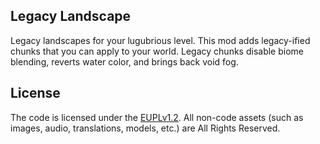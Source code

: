 ## Legacy Landscape
Legacy landscapes for your lugubrious level.
This mod adds legacy-ified chunks that you can apply to your world. Legacy chunks disable biome blending, reverts water color, and brings back void fog.

## License
The code is licensed under the [EUPLv1.2](https://joinup.ec.europa.eu/sites/default/files/custom-page/attachment/2020-03/EUPL-1.2%20EN.txt). All non-code assets (such as images, audio, translations, models, etc.) are All Rights Reserved.
